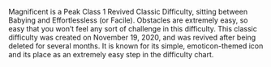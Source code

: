 Magnificent is a Peak Class 1 Revived Classic Difficulty, sitting between Babying and Effortlessless (or Facile). Obstacles are extremely easy, so easy that you won’t feel any sort of challenge in this difficulty. This classic difficulty was created on November 19, 2020, and was revived after being deleted for several months. It is known for its simple, emoticon-themed icon and its place as an extremely easy step in the difficulty chart.
